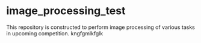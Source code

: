 # image_processing_test
This repository is constructed to perform image processing of various tasks in upcoming competition.
kngfgmlkfglk
